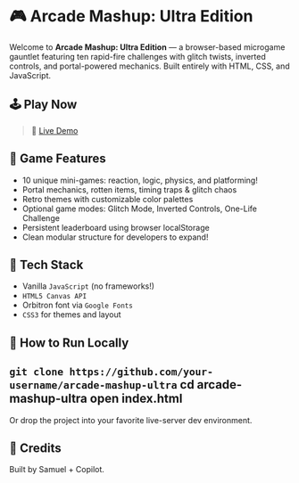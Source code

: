# 🎮 Arcade Mashup: Ultra Edition

Welcome to **Arcade Mashup: Ultra Edition** — a browser-based microgame gauntlet featuring ten rapid-fire challenges with glitch twists, inverted controls, and portal-powered mechanics. Built entirely with HTML, CSS, and JavaScript.

## 🕹️ Play Now

> 🚀 [Live Demo](https://your-github-username.github.io/arcade-mashup-ultra)

## 🎯 Game Features

- 10 unique mini-games: reaction, logic, physics, and platforming!
- Portal mechanics, rotten items, timing traps & glitch chaos
- Retro themes with customizable color palettes
- Optional game modes: Glitch Mode, Inverted Controls, One-Life Challenge
- Persistent leaderboard using browser localStorage
- Clean modular structure for developers to expand!

## 🧰 Tech Stack

- Vanilla `JavaScript` (no frameworks!)
- `HTML5 Canvas API`
- Orbitron font via `Google Fonts`
- `CSS3` for themes and layout

## 🔨 How to Run Locally

`git clone https://github.com/your-username/arcade-mashup-ultra`
cd arcade-mashup-ultra
open index.html
-
Or drop the project into your favorite live-server dev environment.

## 🙌 Credits
Built by Samuel + Copilot.
